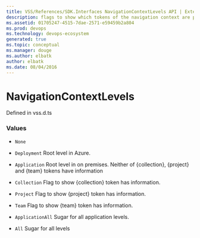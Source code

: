 ```yaml
---
title: VSS/References/SDK.Interfaces NavigationContextLevels API | Extensions for Visual Studio Team Services
description: flags to show which tokens of the navigation context are present in the current request url. the request url&#x27;s context part are formed like http://server:port[/{collection}[/{project}[/{team}]]][/_admin]/_{controller}/{action} The tokens {collection}, {project} and {team} are navigation level tokens whereas _admin segment is a switch to show admin areas of the site.
ms.assetid: 01705247-4515-7dae-2571-e59459b2a804
ms.prod: devops
ms.technology: devops-ecosystem
generated: true
ms.topic: conceptual
ms.manager: douge
ms.author: elbatk
author: elbatk
ms.date: 08/04/2016
---
```


# NavigationContextLevels

Defined in vss.d.ts

### Values

* `None` 

* `Deployment` Root level in Azure.

* `Application` Root level in on premises. Neither of {collection}, {project} and {team} tokens have information

* `Collection` Flag to show {collection} token has information.

* `Project` Flag to show {project} token has information.

* `Team` Flag to show {team} token has information.

* `ApplicationAll` Sugar for all application levels.

* `All` Sugar for all levels

